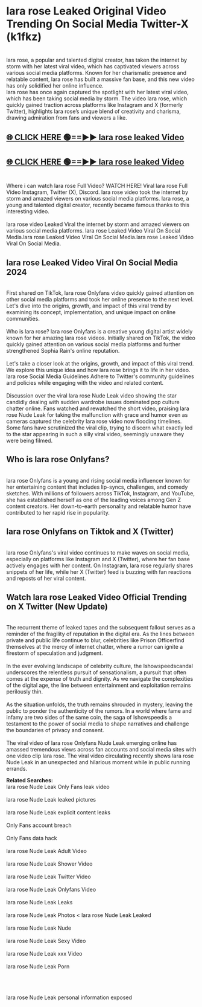 # lara rose Leaked Original Video Trending On Social Media Twitter-X (k1fkz)

<br>
lara rose, a popular and talented digital creator, has taken the internet by storm with her latest viral video, which has captivated viewers across various social media platforms. Known for her charismatic presence and relatable content, lara rose has built a massive fan base, and this new video has only solidified her online influence.
<br>
lara rose has once again captured the spotlight with her latest viral video, which has been taking social media by storm. The video lara rose, which quickly gained traction across platforms like Instagram and X (formerly Twitter), highlights lara rose’s unique blend of creativity and charisma, drawing admiration from fans and viewers a like.
<br>

## [🌐 CLICK HERE 🟢==►►  lara rose leaked Video ](https://onlyclips.site?title=lara_rose&ref=git)

## [🌐 CLICK HERE 🟢==►►  lara rose leaked Video ](https://onlyclips.site?title=lara_rose&ref=git)



<br>
Where i can watch lara rose Full Video? WATCH HERE! Viral lara rose Full Video Instagram, Twitter (X), Discord. lara rose video took the internet by storm and amazed viewers on various social media platforms. lara rose, a young and talented digital creator, recently became famous thanks to this interesting video.
<br><br>
lara rose video Leaked Viral the internet by storm and amazed viewers on various social media platforms. lara rose Leaked Video Viral On Social Media.lara rose Leaked Video Viral On Social Media.lara rose Leaked Video Viral On Social Media.
<br>

<h2>lara rose Leaked Video Viral On Social Media 2024</h2>
<br>
First shared on TikTok, lara rose Onlyfans video quickly gained attention on other social media platforms and took her online presence to the next level. Let's dive into the origins, growth, and impact of this viral trend by examining its concept, implementation, and unique impact on online communities.
<br><br>
Who is lara rose? lara rose Onlyfans is a creative young digital artist widely known for her amazing lara rose videos. Initially shared on TikTok, the video quickly gained attention on various social media platforms and further strengthened Sophia Rain's online reputation.
<br><br>
Let's take a closer look at the origins, growth, and impact of this viral trend. We explore this unique idea and how lara rose brings it to life in her video. lara rose Social Media Guidelines Adhere to Twitter's community guidelines and policies while engaging with the video and related content.
<br><br>
Discussion over the viral lara rose Nude Leak video showing the star candidly dealing with sudden wardrobe issues dominated pop culture chatter online. Fans watched and rewatched the short video, praising lara rose Nude Leak for taking the malfunction with grace and humor even as cameras captured the celebrity lara rose video now flooding timelines. Some fans have scrutinized the viral clip, trying to discern what exactly led to the star appearing in such a silly viral video, seemingly unaware they were being filmed.
<br>

<h2>Who is lara rose Onlyfans?</h2>
<br>
lara rose Onlyfans is a young and rising social media influencer known for her entertaining content that includes lip-syncs, challenges, and comedy sketches. With millions of followers across TikTok, Instagram, and YouTube, she has established herself as one of the leading voices among Gen Z content creators. Her down-to-earth personality and relatable humor have contributed to her rapid rise in popularity.
<br>
<h2>lara rose Onlyfans on Tiktok and X (Twitter)</h2>
<br>
lara rose Onlyfans's viral video continues to make waves on social media, especially on platforms like Instagram and X (Twitter), where her fan base actively engages with her content. On Instagram, lara rose regularly shares snippets of her life, while her X (Twitter) feed is buzzing with fan reactions and reposts of her viral content.
<br>
<h2>Watch lara rose Leaked Video Official Trending on X Twitter (New Update)</h2>
<br>
The recurrent theme of leaked tapes and the subsequent fallout serves as a reminder of the fragility of reputation in the digital era. As the lines between private and public life continue to blur, celebrities like Prison Officerfind themselves at the mercy of internet chatter, where a rumor can ignite a firestorm of speculation and judgment.
<br><br>
In the ever evolving landscape of celebrity culture, the Ishowspeedscandal underscores the relentless pursuit of sensationalism, a pursuit that often comes at the expense of truth and dignity. As we navigate the complexities of the digital age, the line between entertainment and exploitation remains perilously thin.
<br><br>
As the situation unfolds, the truth remains shrouded in mystery, leaving the public to ponder the authenticity of the rumors. In a world where fame and infamy are two sides of the same coin, the saga of Ishowspeedis a testament to the power of social media to shape narratives and challenge the boundaries of privacy and consent.
<br><br>
The viral video of lara rose Onlyfans Nude Leak emerging online has amassed tremendous views across fan accounts and social media sites with one video clip lara rose. The viral video circulating recently shows lara rose Nude Leak in an unexpected and hilarious moment while in public running errands.
<br>

<strong>Related Searches:</strong>
<br>
lara rose Nude Leak Only Fans leak video
<br><br>
lara rose Nude Leak leaked pictures
<br><br>
lara rose Nude Leak explicit content leaks
<br><br>
Only Fans account breach
<br><br>
Only Fans data hack
<br><br>
lara rose Nude Leak Adult Video
<br><br>
lara rose Nude Leak Shower Video
<br><br>
lara rose Nude Leak Twitter Video
<br><br>
lara rose Nude Leak Onlyfans Video
<br><br>
lara rose Nude Leak Leaks
<br><br>
lara rose Nude Leak Photos
<
lara rose Nude Leak Leaked
<br><br>
lara rose Nude Leak Nude
<br><br>
lara rose Nude Leak Sexy Video
<br><br>
lara rose Nude Leak xxx Video
<br><br>
lara rose Nude Leak Porn
<br><br>

<br><br>
lara rose Nude Leak personal information exposed